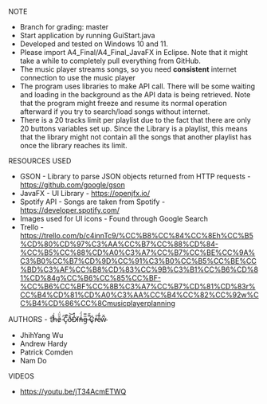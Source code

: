 NOTE
  - Branch for grading: master
  - Start application by running GuiStart.java
  - Developed and tested on Windows 10 and 11.
  - Please import A4_Final/A4_Final_JavaFX in Eclipse. Note that it might take a while to completely pull everything from GitHub.
  - The music player streams songs, so you need **consistent** internet connection to use the music player
  - The program uses libraries to make API call. There will be some waiting and loading in the background as the API data is being retrieved. Note that the program might freeze and resume its normal operation afterward if you try to search/load songs without internet.
  - There is a 20 tracks limit per playlist due to the fact that there are only 20 buttons variables set up. Since the Library is a playlist, this means that the library might not contain all the songs that another playlist has once the library reaches its limit.

RESOURCES USED
  - GSON        - Library to parse JSON objects returned from HTTP requests - https://github.com/google/gson
  - JavaFX      - UI Library - https://openjfx.io/
  - Spotify API - Songs are taken from Spotify - https://developer.spotify.com/
  - Images used for UI icons - Found through Google Search
  - Trello      - https://trello.com/b/c4innTc9/%CC%B8%CC%84%CC%8Eh%CC%B5%CD%80%CD%97%C3%AA%CC%B7%CC%88%CD%84-%CC%B5%CC%88%CD%A0%C3%A7%CC%B7%CC%BE%CC%9A%C3%B0%CC%B7%CD%9D%CC%91%C3%B0%CC%B5%CC%BE%CC%BD%C3%AF%CC%B8%CD%83%CC%9B%C3%B1%CC%B6%CD%81%CD%84g%CC%B6%CC%85%CC%BF-%CC%B6%CC%BF%CC%8B%C3%A7%CC%B7%CD%81%CD%83r%CC%B4%CD%81%CD%A0%C3%AA%CC%B4%CC%82%CC%92w%CC%B4%CD%86%CC%8Cmusicplayerplanning

AUTHORS - †̸̄̎h̵̀͗ê̷̈̈́ ̵̈͠Ç̷̾̚ð̷̑͝Ð̵̾̽ï̸̛̓ñ̶́̈́g̶̅̿ ̶̿̋Ḉ̷̓ŕ̴͠ê̴̂̒w̴͆̌	
  - JhihYang Wu
  - Andrew Hardy
  - Patrick Comden
  - Nam Do

VIDEOS
  - https://youtu.be/jT34AcmETWQ
